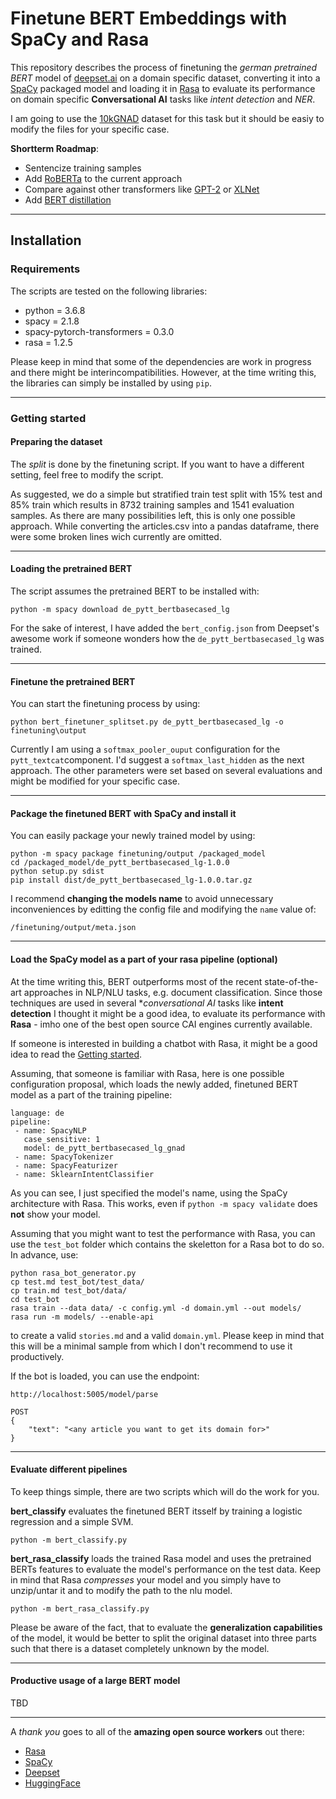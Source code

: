 # Finetune BERT Embeddings with SpaCy and Rasa

This repository describes the process of finetuning the *german pretrained BERT* model of [deepset.ai](https://deepset.ai/german-bert)
on a domain specific dataset, converting it into a [SpaCy](https://spacy.io/) packaged model and loading it in [Rasa](https://rasa.com/) to evaluate its
performance on domain specific **Conversational AI** tasks like *intent detection* and *NER*.


I am going to use the [10kGNAD](https://tblock.github.io/10kGNAD/) dataset for this task but it should be easiy to
modify the files for your specific case.

**Shortterm Roadmap**:

* Sentencize training samples
* Add [RoBERTa](https://arxiv.org/abs/1907.11692) to the current approach
* Compare against other transformers like [GPT-2](https://github.com/openai/gpt-2) or [XLNet](https://arxiv.org/abs/1906.08237)
* Add [BERT distillation](http://www.nlp.town/blog/distilling-bert/)
___
## Installation

### Requirements

The scripts are tested on the following libraries:

* python = 3.6.8
* spacy = 2.1.8
* spacy-pytorch-transformers = 0.3.0
* rasa = 1.2.5

Please keep in mind that some of the dependencies are work in progress and there might be interincompatibilities. 
However, at the time writing this, the libraries can simply be installed by using `pip`.
___
### Getting started

#### Preparing the dataset

The *split* is done by the finetuning script. If you want to have a different setting,
feel free to modify the script.

As suggested, we do a simple but stratified train test split with 15% test and 85% train which results in 8732 training
samples and 1541 evaluation samples. As there are many possibilities left, this is only one
possible approach. While converting the articles.csv into a pandas dataframe, there were some broken lines
wich currently are omitted.
___
#### Loading the pretrained BERT

The script assumes the pretrained BERT to be installed with:

```
python -m spacy download de_pytt_bertbasecased_lg
```

For the sake of interest, I have added the ``bert_config.json`` from Deepset's awesome work
if someone wonders how the ``de_pytt_bertbasecased_lg`` was trained.
___
#### Finetune the pretrained BERT

You can start the finetuning process by using:

```
python bert_finetuner_splitset.py de_pytt_bertbasecased_lg -o finetuning\output
```

Currently I am using a ```softmax_pooler_ouput``` configuration for the ``pytt_textcat``component.
I'd suggest a ``softmax_last_hidden`` as the next approach. The other parameters
were set based on several evaluations and might be modified for your specific case.
___
#### Package the finetuned BERT with SpaCy and install it

You can easily package your newly trained model by using:

```
python -m spacy package finetuning/output /packaged_model
cd /packaged_model/de_pytt_bertbasecased_lg-1.0.0
python setup.py sdist
pip install dist/de_pytt_bertbasecased_lg-1.0.0.tar.gz
```

I recommend **changing the models name** to avoid unnecessary inconveniences
by editting the config file and modifying the ``name`` value of:

```
/finetuning/output/meta.json
```

___
#### Load the SpaCy model as a part of your rasa pipeline (optional)

At the time writing this, BERT outperforms most of the recent state-of-the-art approaches
in NLP/NLU tasks, e.g. document classification. 
Since those techniques are used in several **conversational AI* tasks like **intent detection**
I thought it might be a good idea, to evaluate its performance with **Rasa** - imho one of the
best open source CAI engines currently available.

If someone is interested in building a chatbot with Rasa, it might be a good idea to read the
[Getting started](https://rasa.com/docs/getting-started/).

Assuming, that someone is familiar with Rasa, here is one possible configuration proposal, which
loads the newly added, finetuned BERT model as a part of the training pipeline:

```
language: de
pipeline: 
 - name: SpacyNLP
   case_sensitive: 1
   model: de_pytt_bertbasecased_lg_gnad
 - name: SpacyTokenizer
 - name: SpacyFeaturizer
 - name: SklearnIntentClassifier
```

As you can see, I just specified the model's name, using the SpaCy architecture with
Rasa. This works, even if ``python -m spacy validate`` does **not** show your model.

Assuming that you might want to test the performance with Rasa, you can use the ``test_bot`` folder
which contains the skeletton for a Rasa bot to do so. In advance, use:

```
python rasa_bot_generator.py
cp test.md test_bot/test_data/
cp train.md test_bot/data/
cd test_bot
rasa train --data data/ -c config.yml -d domain.yml --out models/
rasa run -m models/ --enable-api
```

to create a valid ``stories.md`` and a valid ``domain.yml``. Please keep in mind that
this will be a minimal sample from which I don't recommend to use it productively.

If the bot is loaded, you can use the endpoint:

```
http://localhost:5005/model/parse

POST
{
	"text": "<any article you want to get its domain for>"
}

```
___
#### Evaluate different pipelines

To keep things simple, there are two scripts which will do the work for you.

**bert_classify** evaluates the finetuned BERT itsself by training a logistic regression
and a simple SVM.

```
python -m bert_classify.py 
```

**bert_rasa_classify** loads the trained Rasa model and uses the pretrained BERTs features to evaluate the
model's performance on the test data. Keep in mind that Rasa *compresses* your model and you simply
have to unzip/untar it and to modify the path to the nlu model.

```
python -m bert_rasa_classify.py 
```

Please be aware of the fact, that to evaluate the **generalization capabilities** of the model,
it would be better to split the original dataset into three parts such that there is a dataset
completely unknown by the model.
___
#### Productive usage of a large BERT model

TBD
___

A *thank you* goes to all of the **amazing open source workers** out there:

* [Rasa](https://github.com/RasaHQ)
* [SpaCy](https://github.com/explosion/spaCy)
* [Deepset](https://deepset.ai/german-bert)
* [HuggingFace](https://github.com/huggingface/pytorch-transformers)




